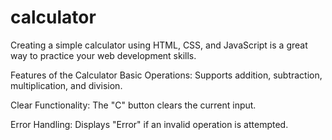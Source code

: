 # calculator
Creating a simple calculator using HTML, CSS, and JavaScript is a great way to practice your web development skills. 


Features of the Calculator
Basic Operations: Supports addition, subtraction, multiplication, and division.

Clear Functionality: The "C" button clears the current input.

Error Handling: Displays "Error" if an invalid operation is attempted.

